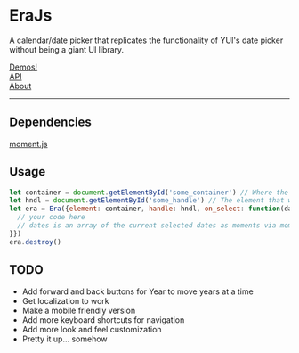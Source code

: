 # EraJs
A calendar/date picker that replicates the functionality of YUI's date picker without being a giant UI library.

[Demos!](https://ayehavgunne.github.io/erajs/)  
[API](https://ayehavgunne.github.io/erajs/api.html)  
[About](https://ayehavgunne.github.io/erajs/about.html)  

---

## Dependencies
[moment.js](https://momentjs.com)

## Usage
```javascript
let container = document.getElementById('some_container') // Where the calendar will reside in HTML
let hndl = document.getElementById('some_handle') // The element that when clicked with reveal the hidden calendar
let era = Era({element: container, handle: hndl, on_select: function(dates) {
  // your code here
  // dates is an array of the current selected dates as moments via moment.js
}})
era.destroy()

``` 

## TODO

- Add forward and back buttons for Year to move years at a time
- Get localization to work
- Make a mobile friendly version
- Add more keyboard shortcuts for navigation
- Add more look and feel customization
- Pretty it up... somehow
